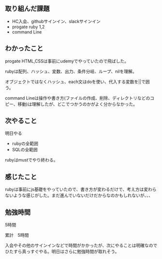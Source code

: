 ## 取り組んだ課題
- HC入会、githubサインイン、slackサインイン
- progate ruby 1,2
- command Line
## わかったこと
progate HTML,CSSは事前にudemyでやっていたので飛ばした。　

rubyは配列、ハッシュ、変数、出力、条件分岐、ループ、nilを理解。

オブジェクトではなくハッシュ、each文はdoを使い、代入する変数を||で囲う。

command Lineは操作や書き方(ファイルの作成、削除、ディレクトリなどのコピー、移動)は理解したが、どこでつかうのかがよく分からなかった。
## 次やること
明日やる
- rubyの全範囲
- SQLの全範囲

rubyはmustでやり終わる。
## 感じたこと
rubyは事前にjs基礎をやっていたので、書き方が変わるだけで、考え方は変わらないような感じがした。まだ進んでいないだけだからなのかもしれないが、、、
## 勉強時間
5時間

累計　5時間

入会やその他のサインインなどで時間がかかったが、次にやることは明確なのでひたすら真っすぐやる。明日はさらに勉強時間が取れそう。
